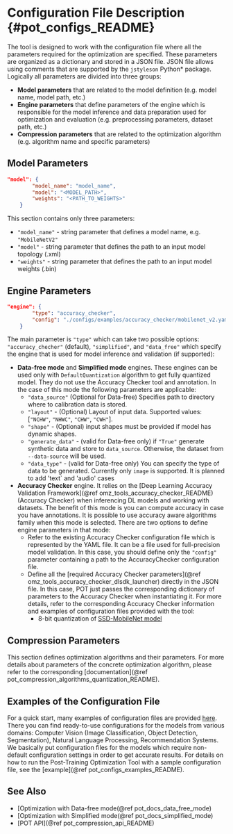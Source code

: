 # Configuration File Description {#pot_configs_README}
The tool is designed to work with the configuration file where all the parameters required for the optimization are specified. These parameters are organized as a dictionary and stored in
a JSON file. JSON file allows using comments that are supported by the `jstyleson` Python* package.
Logically all parameters are divided into three groups:
- **Model parameters** that are related to the model definition (e.g. model name, model path, etc.)
- **Engine parameters** that define parameters of the engine which is responsible for the model inference and data preparation used for optimization and evaluation (e.g. preprocessing parameters, dataset path, etc.)
- **Compression parameters** that are related to the optimization algorithm (e.g. algorithm name and specific parameters)

## Model Parameters

```json
"model": {
        "model_name": "model_name",
        "model": "<MODEL_PATH>",
        "weights": "<PATH_TO_WEIGHTS>"
    }
```

This section contains only three parameters:
- `"model_name"` - string parameter that defines a model name, e.g. `"MobileNetV2"`
- `"model"` - string parameter that defines the path to an input model topology (.xml)
- `"weights"` - string parameter that defines the path to an input model weights (.bin)

## Engine Parameters

```json
"engine": {
        "type": "accuracy_checker",
        "config": "./configs/examples/accuracy_checker/mobilenet_v2.yaml"
    }
```
The main parameter is `"type"` which can take two possible options: `"accuracy_checher"` (default), `"simplified"`, 
 and `"data_free"` which specify the engine that is used for model inference and validation (if supported):
- **Data-free mode** and **Simplified mode** engines. These engines can be used only with `DefaultQuantization` algorithm to get fully quantized model. They do not use the Accuracy Checker tool and annotation. In the case of this mode the following parameters are applicable:
  - `"data_source"` (Optional for Data-free) Specifies path to directory​ where to calibration data is stored.
  - `"layout"` - (Optional) Layout of input data. Supported values: [`"NCHW"`, `"NHWC"`, `"CHW"`, `"CWH"`]​.
  - `"shape"` - (Optional) input shapes must be provided​ if model has dynamic shapes.
  - `"generate_data"` - (valid for Data-free only) if `"True"` generate synthetic data and store to `data_source`​. Otherwise, the dataset from `--data-source` will be used.
  - `"data_type"` - (valid for Data-free only) You can specify the type of data to be generated.​ Currently only `image` is supported.​ It is planned to add 'text` and 'audio' cases​
- **Accuracy Checker** engine. It relies on the [Deep Learning Accuracy Validation Framework](@ref omz_tools_accuracy_checker_README) (Accuracy Checker) when inferencing DL models and working with datasets.
The benefit of this mode is you can compute accuracy in case you have annotations. It is possible to use accuracy aware
algorithms family when this mode is selected.
There are two options to define engine parameters in that mode:
  - Refer to the existing Accuracy Checker configuration file which is represented by the YAML file. It can be a file used for full-precision model validation. In this case, you should define only the `"config"` parameter containing a path to the AccuracyChecker configuration file.
  - Define all the [required Accuracy Checker parameters](@ref omz_tools_accuracy_checker_dlsdk_launcher)
    directly in the JSON file. In this case, POT just passes the corresponding dictionary of parameters to the Accuracy Checker when instantiating it.
    For more details, refer to the corresponding Accuracy Checker information and examples of configuration files provided with the tool:
    - 8-bit quantization of [SSD-MobileNet model](https://github.com/openvinotoolkit/openvino/blob/master/tools/pot/configs/examples/quantization/object_detection/ssd_mobilenetv1_int8.json)

## Compression Parameters

This section defines optimization algorithms and their parameters. For more details about parameters of the concrete optimization algorithm, please refer to the corresponding
[documentation](@ref pot_compression_algorithms_quantization_README).

## Examples of the Configuration File

For a quick start, many examples of configuration files are provided [here](https://github.com/openvinotoolkit/openvino/blob/master/tools/pot/configs/examples). There you can find ready-to-use configurations for the models from various domains: Computer Vision (Image 
 Classification, Object Detection, Segmentation), Natural Language Processing, Recommendation Systems. We basically 
 put configuration files for the models which require non-default configuration settings in order to get accurate results.
For details on how to run the Post-Training Optimization Tool with a sample configuration file, see the [example](@ref pot_configs_examples_README).

## See Also

* [Optimization with Data-free mode(@ref pot_docs_data_free_mode)
* [Optimization with Simplified mode(@ref pot_docs_simplified_mode)
* [POT API](@ref pot_compression_api_README)
